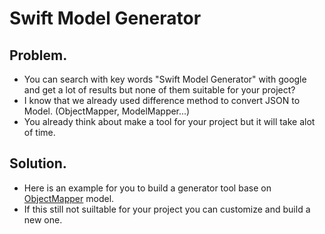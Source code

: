 # Swift Model Generator

## Problem.

- You can search with key words "Swift Model Generator" with google and get a lot of results but none of them suitable for your project?
- I know that we already used difference method to convert JSON to Model. (ObjectMapper, ModelMapper...)
- You already think about make a tool for your project but it will take alot of time.

## Solution.

- Here is an example for you to build a generator tool base on [ObjectMapper](https://github.com/tristanhimmelman/ObjectMapper) model.
- If this still not suiltable for your project you can customize and build a new one.
